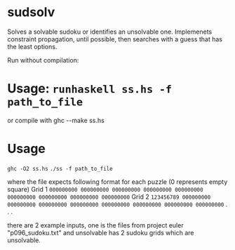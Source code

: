 # sudsolv

Solves a solvable sudoku or identifies an unsolvable one.
Implemenets constraint propagation, until possible, then searches with a guess that has the least options.

Run without compilation:
# Usage: `runhaskell ss.hs -f path_to_file`

or compile with ghc --make ss.hs
# Usage 
`ghc -O2 ss.hs`
`./ss -f path_to_file`



where the file expects following format for each puzzle
(0 represents empty square)
Grid 1
`000000000
000000000
000000000
000000000
000000000
000000000
000000000
000000000
000000000`
Grid 2
`123456789
000000000
000000000
000000000
000000000
000000000
000000000
000000000
000000000`
.
.
.

there are 2 example inputs, one is the files from project euler "p096_sudoku.txt"
and unsolvable has 2 sudoku grids which are unsolvable.





